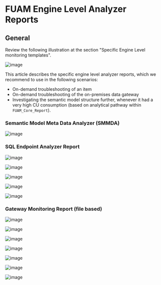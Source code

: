 # FUAM Engine Level Analyzer Reports

## General

Review the following illustration at the section "Specific Engine Level monitoring templates". 

![image](/monitoring/fabric-unified-admin-monitoring/media/general/fuam_report_structure.png)


This article describes the specific engine level analyzer reports, which we recommend to use in the following scenarios:
- On-demand troubleshooting of an item
- On-demand troubleshooting of the on-premises data gateway
- Investigating the semantic model structure further, whenever it had a very high CU consumption (based on analytical pathway within `FUAM_Core_Report`).


### Semantic Model Meta Data Analyzer (SMMDA)

![image](/monitoring/fabric-unified-admin-monitoring/media/general/engine_level_analyzers/fuam_smmda_0.png)


### SQL Endpoint Analyzer Report

![image](/monitoring/fabric-unified-admin-monitoring/media/general/engine_level_analyzers/fuam_sql_analytics_endpoint_analyzer_0.png)

![image](/monitoring/fabric-unified-admin-monitoring/media/general/engine_level_analyzers/fuam_sql_analytics_endpoint_analyzer_1.png)

![image](/monitoring/fabric-unified-admin-monitoring/media/general/engine_level_analyzers/fuam_sql_analytics_endpoint_analyzer_2.png)

![image](/monitoring/fabric-unified-admin-monitoring/media/general/engine_level_analyzers/fuam_sql_analytics_endpoint_analyzer_3.png)

![image](/monitoring/fabric-unified-admin-monitoring/media/general/engine_level_analyzers/fuam_sql_analytics_endpoint_analyzer_4.png)


### Gateway Monitoring Report (file based)

![image](/monitoring/fabric-unified-admin-monitoring/media/general/engine_level_analyzers/fuam_gateway_monitoring_0.png)

![image](/monitoring/fabric-unified-admin-monitoring/media/general/engine_level_analyzers/fuam_gateway_monitoring_1.png)

![image](/monitoring/fabric-unified-admin-monitoring/media/general/engine_level_analyzers/fuam_gateway_monitoring_2.png)

![image](/monitoring/fabric-unified-admin-monitoring/media/general/engine_level_analyzers/fuam_gateway_monitoring_3.png)

![image](/monitoring/fabric-unified-admin-monitoring/media/general/engine_level_analyzers/fuam_gateway_monitoring_4.png)

![image](/monitoring/fabric-unified-admin-monitoring/media/general/engine_level_analyzers/fuam_gateway_monitoring_5.png)

![image](/monitoring/fabric-unified-admin-monitoring/media/general/engine_level_analyzers/fuam_gateway_monitoring_6.png)